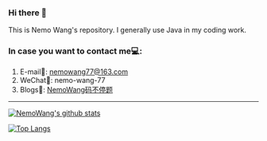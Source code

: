 ### Hi there 👋
This is Nemo Wang's repository. I generally use Java in my coding work.
### In case you want to contact me💻:
1. E-mail📧: nemowang77@163.com
2. WeChat📲: nemo-wang-77
3. Blogs📝: [NemoWang码不停题](https://www.cnblogs.com/nemowang1996/)
<hr>

[![NemoWang's github stats](https://github-readme-stats.vercel.app/api?username=nemowang&show_icons=true&theme=vue)](https://github.com/nemowang/github-readme-stats)

[![Top Langs](https://github-readme-stats.vercel.app/api/top-langs/?username=nemowang&layout=compact&theme=vue)](https://github.com/nemowang/github-readme-stats)

<!--
Here are some ideas to get you started:

- 🔭 I’m currently working on ...
- 🌱 I’m currently learning ...
- 👯 I’m looking to collaborate on ...
- 🤔 I’m looking for help with ...
- 💬 Ask me about ...
- 📫 How to reach me: ...
- 😄 Pronouns: ...
- ⚡ Fun fact: ...
-->
